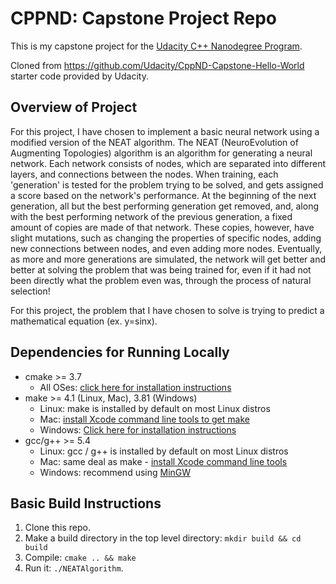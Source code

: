 # CPPND: Capstone Project Repo

This is my capstone project for the [Udacity C++ Nanodegree Program](https://www.udacity.com/course/c-plus-plus-nanodegree--nd213).

Cloned from https://github.com/Udacity/CppND-Capstone-Hello-World starter code provided by Udacity.

## Overview of Project
For this project, I have chosen to implement a basic neural network using a modified version of the NEAT algorithm. The NEAT (NeuroEvolution of Augmenting Topologies) algorithm is an algorithm for generating a neural network. Each network consists of nodes, which are separated into different layers, and connections between the nodes. When training, each 'generation' is tested for the problem trying to be solved, and gets assigned a score based on the network's performance. At the beginning of the next generation, all but the best performing generation get removed, and, along with the best performing network of the previous generation, a fixed amount of copies are made of that network. These copies, however, have slight mutations, such as changing the properties of specific nodes, adding new connections between nodes, and even adding more nodes. Eventually, as more and more generations are simulated, the network will get better and better at solving the problem that was being trained for, even if it had not been directly what the problem even was, through the process of natural selection!

For this project, the problem that I have chosen to solve is trying to predict a mathematical equation (ex. y=sinx).


## Dependencies for Running Locally
* cmake >= 3.7
  * All OSes: [click here for installation instructions](https://cmake.org/install/)
* make >= 4.1 (Linux, Mac), 3.81 (Windows)
  * Linux: make is installed by default on most Linux distros
  * Mac: [install Xcode command line tools to get make](https://developer.apple.com/xcode/features/)
  * Windows: [Click here for installation instructions](http://gnuwin32.sourceforge.net/packages/make.htm)
* gcc/g++ >= 5.4
  * Linux: gcc / g++ is installed by default on most Linux distros
  * Mac: same deal as make - [install Xcode command line tools](https://developer.apple.com/xcode/features/)
  * Windows: recommend using [MinGW](http://www.mingw-w64.org/)

## Basic Build Instructions

1. Clone this repo.
2. Make a build directory in the top level directory: `mkdir build && cd build`
3. Compile: `cmake .. && make`
4. Run it: `./NEATAlgorithm`.